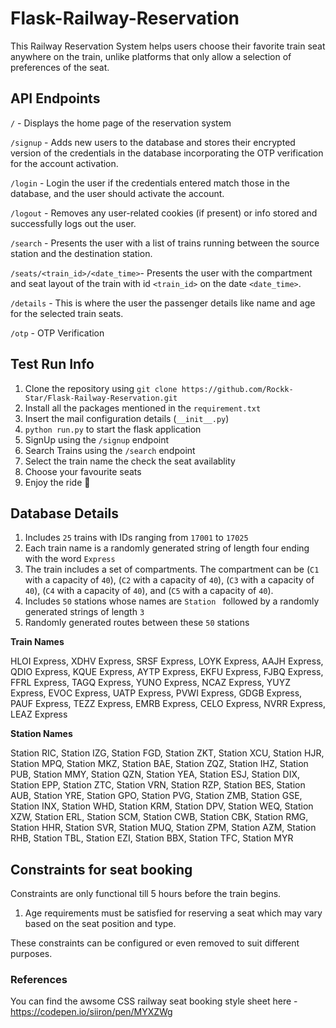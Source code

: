 # Flask-Railway-Reservation
This Railway Reservation System helps users choose their favorite train seat anywhere on the train, unlike platforms that only allow a selection of preferences of the seat.


## API Endpoints
`/` - Displays the home page of the reservation system

`/signup` - Adds new users to the database and stores their encrypted version of the credentials in the database incorporating the OTP verification for the account activation.

`/login` - Login the user if the credentials entered match those in the database, and the user should activate the account.

`/logout` - Removes any user-related cookies (if present) or info stored and successfully logs out the user.

`/search` - Presents the user with a list of trains running between the source station and the destination station.

`/seats/<train_id>/<date_time>`- Presents the user with the compartment and seat layout of the train with id `<train_id>` on the date `<date_time>`.

`/details` - This is where the user the passenger details like name and age for the selected train seats.

`/otp` - OTP Verification
 
## Test Run Info
1. Clone the repository using `git clone https://github.com/Rockk-Star/Flask-Railway-Reservation.git`
2. Install all the packages mentioned in the `requirement.txt`
3. Insert the mail configuration details (`__init__.py`)
4. `python run.py` to start the flask application
5. SignUp using the `/signup` endpoint
6. Search Trains using the `/search` endpoint
7. Select the train name the check the seat availablity
8. Choose your favourite seats
9. Enjoy the ride 🚂

## Database Details
1. Includes `25` trains with IDs ranging from `17001` to `17025`
2. Each train name is a randomly generated string of length four ending with the word `Express`
3. The train includes a set of compartments. The compartment can be (`C1` with a capacity of `40`), (`C2` with a capacity of `40`), (`C3` with a capacity of `40`), (`C4` with a capacity of `40`), and (`C5` with a capacity of `40`).
4. Includes `50` stations whose names are `Station ` followed by a randomly generated strings of length `3`
5. Randomly generated routes between these `50` stations

**Train Names**


HLOI Express, XDHV Express, SRSF Express, LOYK Express, AAJH Express, QDIO Express, KQUE Express, AYTP Express, EKFU Express, FJBQ Express, FFRL Express, TAGQ Express, YUNO Express, NCAZ Express, YUYZ Express, EVOC Express, UATP Express, PVWI Express, GDGB Express, PAUF Express, TEZZ Express, EMRB Express, CELO Express, NVRR Express, LEAZ Express


**Station Names**


Station RIC, Station IZG, Station FGD, Station ZKT, Station XCU, Station HJR, Station MPQ, Station MKZ, Station BAE, Station ZQZ, Station IHZ, Station PUB, Station MMY, Station QZN, Station YEA, Station ESJ, Station DIX, Station EPP, Station ZTC, Station VRN, Station RZP, Station BES, Station AUB, Station YRE, Station GPO, Station PVG, Station ZMB, Station GSE, Station INX, Station WHD, Station KRM, Station DPV, Station WEQ, Station XZW, Station ERL, Station SCM, Station CWB, Station CBK, Station RMG, Station HHR, Station SVR, Station MUQ, Station ZPM, Station AZM, Station RHB, Station TBL, Station EZI, Station BBX, Station TFC, Station MYR

## Constraints for seat booking
Constraints are only functional till 5 hours before the train begins.
1. Age requirements must be satisfied for reserving a seat which may vary based on the seat position and type.

These constraints can be configured or even removed to suit different purposes.

### References

You can find the awsome CSS railway seat booking style sheet here - https://codepen.io/siiron/pen/MYXZWg
